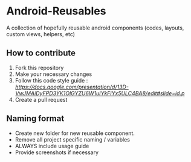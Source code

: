# Android-Reusables
A collection of hopefully reusable android components (codes, layouts, custom views, helpers, etc)

## How to contribute

1. Fork this repository
2. Make your necessary changes
3. Follow this code style guide : *https://docs.google.com/presentation/d/13D-VwJMAiDyFPD3YK1OlGYZU6W1uIYkFiYx5ULC4BA8/edit#slide=id.p*
4. Create a pull request


## Naming format

* Create new folder for new reusable component.
* Remove all project specific naming / variables
* ALWAYS include usage guide
* Provide screenshots if necessary
